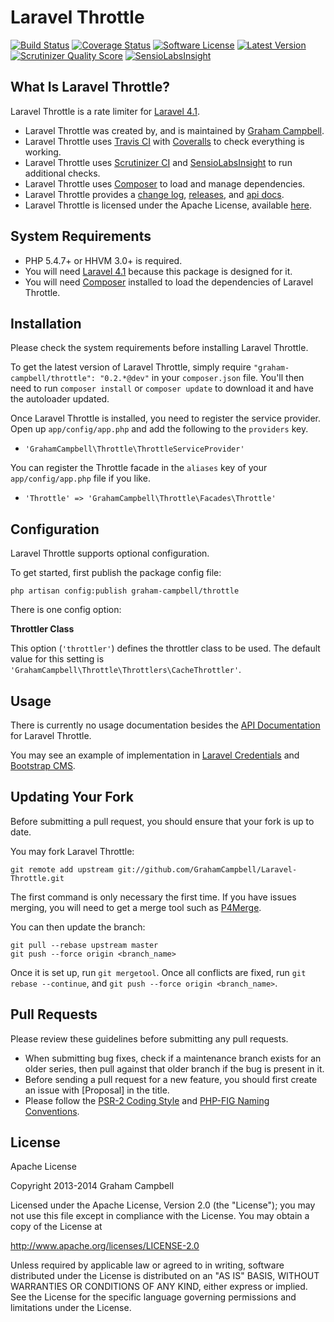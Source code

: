 Laravel Throttle
================


[![Build Status](https://img.shields.io/travis/GrahamCampbell/Laravel-Throttle/master.svg)](https://travis-ci.org/GrahamCampbell/Laravel-Throttle)
[![Coverage Status](https://img.shields.io/coveralls/GrahamCampbell/Laravel-Throttle/master.svg)](https://coveralls.io/r/GrahamCampbell/Laravel-Throttle)
[![Software License](https://img.shields.io/badge/license-Apache%202.0-brightgreen.svg)](https://github.com/GrahamCampbell/Laravel-Throttle/blob/master/LICENSE.md)
[![Latest Version](https://img.shields.io/github/release/GrahamCampbell/Laravel-Throttle.svg)](https://github.com/GrahamCampbell/Laravel-Throttle/releases)
[![Scrutinizer Quality Score](https://scrutinizer-ci.com/g/GrahamCampbell/Laravel-Throttle/badges/quality-score.png?s=6f8f984d8c0da418482f66edd9b3462ad39ff2d3)](https://scrutinizer-ci.com/g/GrahamCampbell/Laravel-Throttle)
[![SensioLabsInsight](https://insight.sensiolabs.com/projects/2d8940a5-38f0-4d35-be65-20b49d1a33c9/mini.png)](https://insight.sensiolabs.com/projects/2d8940a5-38f0-4d35-be65-20b49d1a33c9)


## What Is Laravel Throttle?

Laravel Throttle is a rate limiter for [Laravel 4.1](http://laravel.com).

* Laravel Throttle was created by, and is maintained by [Graham Campbell](https://github.com/GrahamCampbell).
* Laravel Throttle uses [Travis CI](https://travis-ci.org/GrahamCampbell/Laravel-Throttle) with [Coveralls](https://coveralls.io/r/GrahamCampbell/Laravel-Throttle) to check everything is working.
* Laravel Throttle uses [Scrutinizer CI](https://scrutinizer-ci.com/g/GrahamCampbell/Laravel-Throttle) and [SensioLabsInsight](https://insight.sensiolabs.com/projects/2d8940a5-38f0-4d35-be65-20b49d1a33c9) to run additional checks.
* Laravel Throttle uses [Composer](https://getcomposer.org) to load and manage dependencies.
* Laravel Throttle provides a [change log](https://github.com/GrahamCampbell/Laravel-Throttle/blob/master/CHANGELOG.md), [releases](https://github.com/GrahamCampbell/Laravel-Throttle/releases), and [api docs](http://grahamcampbell.github.io/Laravel-Throttle).
* Laravel Throttle is licensed under the Apache License, available [here](https://github.com/GrahamCampbell/Laravel-Throttle/blob/master/LICENSE.md).


## System Requirements

* PHP 5.4.7+ or HHVM 3.0+ is required.
* You will need [Laravel 4.1](http://laravel.com) because this package is designed for it.
* You will need [Composer](https://getcomposer.org) installed to load the dependencies of Laravel Throttle.


## Installation

Please check the system requirements before installing Laravel Throttle.

To get the latest version of Laravel Throttle, simply require `"graham-campbell/throttle": "0.2.*@dev"` in your `composer.json` file. You'll then need to run `composer install` or `composer update` to download it and have the autoloader updated.

Once Laravel Throttle is installed, you need to register the service provider. Open up `app/config/app.php` and add the following to the `providers` key.

* `'GrahamCampbell\Throttle\ThrottleServiceProvider'`

You can register the Throttle facade in the `aliases` key of your `app/config/app.php` file if you like.

* `'Throttle' => 'GrahamCampbell\Throttle\Facades\Throttle'`


## Configuration

Laravel Throttle supports optional configuration.

To get started, first publish the package config file:

    php artisan config:publish graham-campbell/throttle

There is one config option:

**Throttler Class**

This option (`'throttler'`) defines the throttler class to be used. The default value for this setting is `'GrahamCampbell\Throttle\Throttlers\CacheThrottler'`.


## Usage

There is currently no usage documentation besides the [API Documentation](http://grahamcampbell.github.io/Laravel-Throttle
) for Laravel Throttle.

You may see an example of implementation in [Laravel Credentials](https://github.com/GrahamCampbell/Laravel-Credentials) and [Bootstrap CMS](https://github.com/GrahamCampbell/Bootstrap-CMS).


## Updating Your Fork

Before submitting a pull request, you should ensure that your fork is up to date.

You may fork Laravel Throttle:

    git remote add upstream git://github.com/GrahamCampbell/Laravel-Throttle.git

The first command is only necessary the first time. If you have issues merging, you will need to get a merge tool such as [P4Merge](http://perforce.com/product/components/perforce_visual_merge_and_diff_tools).

You can then update the branch:

    git pull --rebase upstream master
    git push --force origin <branch_name>

Once it is set up, run `git mergetool`. Once all conflicts are fixed, run `git rebase --continue`, and `git push --force origin <branch_name>`.


## Pull Requests

Please review these guidelines before submitting any pull requests.

* When submitting bug fixes, check if a maintenance branch exists for an older series, then pull against that older branch if the bug is present in it.
* Before sending a pull request for a new feature, you should first create an issue with [Proposal] in the title.
* Please follow the [PSR-2 Coding Style](https://github.com/php-fig/fig-standards/blob/master/accepted/PSR-2-coding-style-guide.md) and [PHP-FIG Naming Conventions](https://github.com/php-fig/fig-standards/blob/master/bylaws/002-psr-naming-conventions.md).


## License

Apache License

Copyright 2013-2014 Graham Campbell

Licensed under the Apache License, Version 2.0 (the "License");
you may not use this file except in compliance with the License.
You may obtain a copy of the License at

 http://www.apache.org/licenses/LICENSE-2.0

Unless required by applicable law or agreed to in writing, software
distributed under the License is distributed on an "AS IS" BASIS,
WITHOUT WARRANTIES OR CONDITIONS OF ANY KIND, either express or implied.
See the License for the specific language governing permissions and
limitations under the License.

